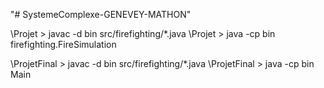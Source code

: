"# SystemeComplexe-GENEVEY-MATHON" 

\Projet > javac -d bin src/firefighting/*.java
\Projet > java -cp bin firefighting.FireSimulation

\ProjetFinal > javac -d bin src/firefighting/*.java
\ProjetFinal > java -cp bin Main